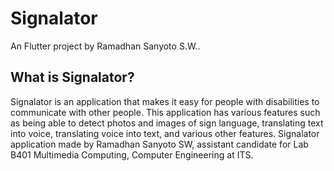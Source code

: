 # Signalator

An Flutter project by Ramadhan Sanyoto S.W..

## What is Signalator?

Signalator is an application that makes it easy for people with disabilities to communicate with other people. This application has various features such as being able to detect photos and images of sign language, translating text into voice, translating voice into text, and various other features. Signalator application made by Ramadhan Sanyoto SW, assistant candidate for Lab B401 Multimedia Computing, Computer Engineering at ITS.

